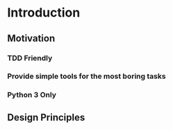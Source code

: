 # Introduction
## Motivation
### TDD Friendly
### Provide simple tools for the most boring tasks
### Python 3 Only
## Design Principles
